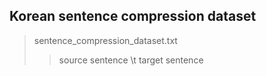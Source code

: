 Korean sentence compression dataset
-----------------------------------

> sentence_compression_dataset.txt
>> source sentence \t target sentence
